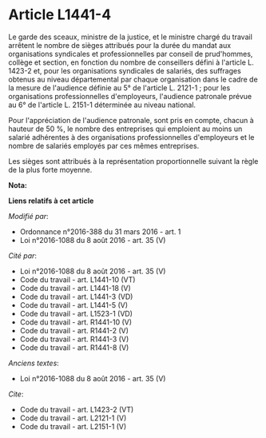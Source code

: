 # Article L1441-4

Le garde des sceaux, ministre de la justice, et le ministre chargé du travail arrêtent le nombre de sièges attribués pour la
durée du mandat aux organisations syndicales et professionnelles par conseil de prud'hommes, collège et section, en fonction
du nombre de conseillers défini à l'article L. 1423-2 et, pour les organisations syndicales de salariés, des suffrages
obtenus au niveau départemental par chaque organisation dans le cadre de la mesure de l'audience définie au 5° de l'article
L. 2121-1 ; pour les organisations professionnelles d'employeurs, l'audience patronale prévue au 6° de l'article L. 2151-1
déterminée au niveau national. 

Pour l'appréciation de l'audience patronale, sont pris en compte, chacun à hauteur de 50 %, le nombre des entreprises qui
emploient au moins un salarié adhérentes à des organisations professionnelles d'employeurs et le nombre de salariés employés
par ces mêmes entreprises. 

Les sièges sont attribués à la représentation proportionnelle suivant la règle de la plus forte moyenne.

**Nota:**



**Liens relatifs à cet article**

_Modifié par_:

  - Ordonnance n°2016-388 du 31 mars 2016 - art. 1
  - Loi n°2016-1088 du 8 août 2016 - art. 35 (V)

_Cité par_:

  - Loi n°2016-1088 du 8 août 2016 - art. 35 (V)
  - Code du travail - art. L1441-10 (VT)
  - Code du travail - art. L1441-18 (V)
  - Code du travail - art. L1441-3 (VD)
  - Code du travail - art. L1441-5 (V)
  - Code du travail - art. L1523-1 (VD)
  - Code du travail - art. R1441-10 (V)
  - Code du travail - art. R1441-2 (V)
  - Code du travail - art. R1441-3 (V)
  - Code du travail - art. R1441-8 (V)

_Anciens textes_:

  - Loi n°2016-1088 du 8 août 2016 - art. 35 (V)

_Cite_:

  - Code du travail - art. L1423-2 (VT)
  - Code du travail - art. L2121-1 (V)
  - Code du travail - art. L2151-1 (V)
